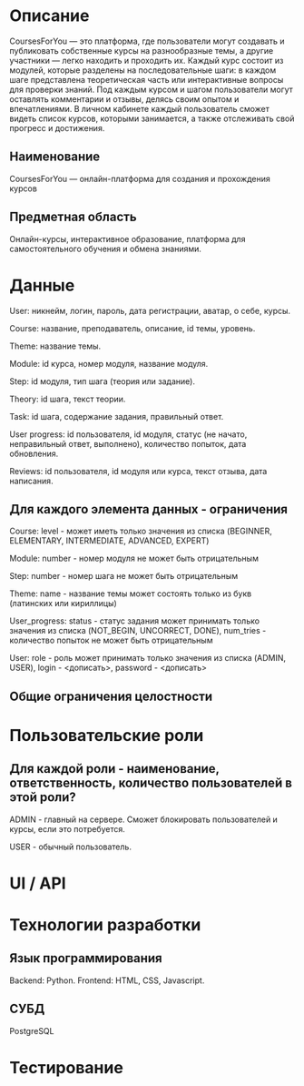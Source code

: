 # Описание
CoursesForYou — это платформа, где пользователи могут создавать и публиковать собственные курсы на разнообразные темы, а другие участники — легко находить и проходить их. Каждый курс состоит из модулей, которые разделены на последовательные шаги: в каждом шаге представлена теоретическая часть или интерактивные вопросы для проверки знаний. Под каждым курсом и шагом пользователи могут оставлять комментарии и отзывы, делясь своим опытом и впечатлениями. В личном кабинете каждый пользователь сможет видеть список курсов, которыми занимается, а также отслеживать свой прогресс и достижения.
## Наименование
CoursesForYou — онлайн-платформа для создания и прохождения курсов
## Предметная область
Онлайн-курсы, интерактивное образование, платформа для самостоятельного обучения и обмена знаниями.
# Данные
User: никнейм, логин, пароль, дата регистрации, аватар, о себе, курсы.

Course: название, преподаватель, описание, id темы, уровень.

Theme: название темы.

Module: id курса, номер модуля, название модуля.

Step: id модуля, тип шага (теория или задание).

Theory: id шага, текст теории.

Task: id шага, содержание задания, правильный ответ.

User progress: id пользователя, id модуля, статус (не начато, неправильный ответ, выполнено), количество попыток, дата обновления.

Reviews: id пользователя, id модуля или курса, текст отзыва, дата написания.
## Для каждого элемента данных - ограничения
Course: level - может иметь только значения из списка (BEGINNER, ELEMENTARY, INTERMEDIATE, ADVANCED, EXPERT)

Module: number - номер модуля не может быть отрицательным

Step: number - номер шага не может быть отрицательным

Theme: name - название темы может состоять только из букв (латинских или кириллицы)

User_progress: status - статус задания может принимать только значения из списка (NOT_BEGIN, UNCORRECT, DONE), num_tries - количество попыток не может быть отрицательным

User: role - роль может принимать только значения из списка (ADMIN, USER), login - <дописать>, password - <дописать>
## Общие ограничения целостности
# Пользовательские роли
## Для каждой роли - наименование, ответственность, количество пользователей в этой роли?

ADMIN - главный на сервере. Сможет блокировать пользователей и курсы, если это потребуется.

USER - обычный пользователь.

# UI / API 
# Технологии разработки
## Язык программирования
Backend: Python.
Frontend: HTML, CSS, Javascript.
## СУБД
PostgreSQL
# Тестирование
